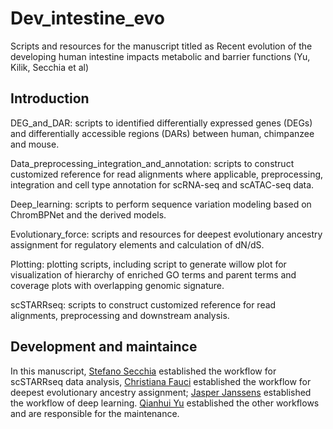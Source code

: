 # Dev_intestine_evo

Scripts and resources for the manuscript titled as Recent evolution of the developing human intestine impacts metabolic and barrier functions (Yu, Kilik, Secchia et al)

## Introduction
DEG_and_DAR: scripts to identified differentially expressed genes (DEGs) and differentially accessible regions (DARs) between human, chimpanzee and mouse.

Data_preprocessing_integration_and_annotation: scripts to construct customized reference for read alignments where applicable, preprocessing, integration and cell type annotation for scRNA-seq and scATAC-seq data.

Deep_learning: scripts to perform sequence variation modeling based on ChromBPNet and the derived models.

Evolutionary_force: scripts and resources for deepest evolutionary ancestry assignment for regulatory elements and calculation of dN/dS.

Plotting: plotting scripts, including script to generate willow plot for visualization of hierarchy of enriched GO terms and parent terms and coverage plots with overlapping genomic signature.

scSTARRseq: scripts to construct customized reference for read alignments, preprocessing and downstream analysis.

## Development and maintaince
In this manuscript, [Stefano Secchia](https://github.com/ssecchia) established the workflow for scSTARRseq data analysis, [Christiana Fauci](https://github.com/cfauci) established the workflow for deepest evolutionary ancestry assignment; [Jasper Janssens](https://github.com/jjans5) established the workflow of deep learning. [Qianhui Yu](https://github.com/qianhuiyu) established the other workflows and are responsible for the maintenance. 
